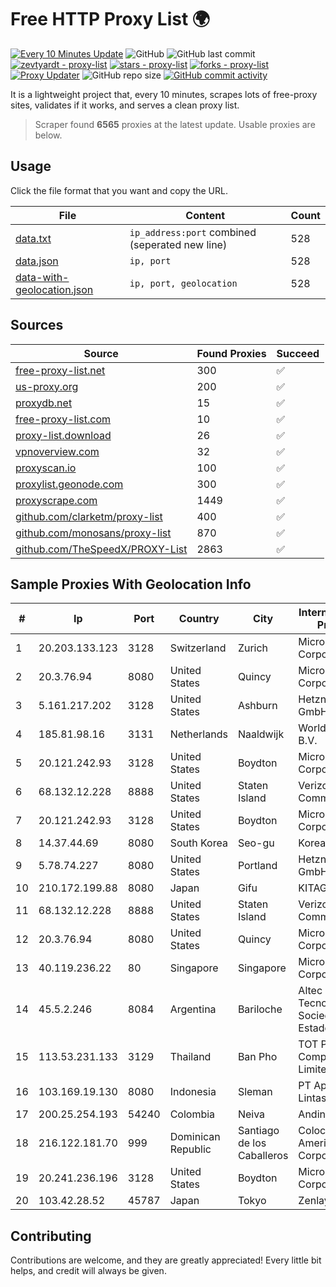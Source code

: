 
# Free HTTP Proxy List 🌍

[![Every 10 Minutes Update](https://github.com/mertguvencli/http-proxy-list/actions/workflows/main.yml/badge.svg?branch=main)](https://github.com/mertguvencli/http-proxy-list/actions/workflows/main.yml)
![GitHub](https://img.shields.io/github/license/mertguvencli/http-proxy-list)
![GitHub last commit](https://img.shields.io/github/last-commit/mertguvencli/http-proxy-list)
[![zevtyardt - proxy-list](https://img.shields.io/static/v1?label=zevtyardt&message=proxy-list&color=blue&logo=github)](https://github.com/zevtyardt/proxy-list "Go to GitHub repo")
[![stars - proxy-list](https://img.shields.io/github/stars/zevtyardt/proxy-list?style=social)](https://github.com/zevtyardt/proxy-list)
[![forks - proxy-list](https://img.shields.io/github/forks/zevtyardt/proxy-list?style=social)](https://github.com/zevtyardt/proxy-list)
[![Proxy Updater](https://github.com/zevtyardt/proxy-list/workflows/Proxy%20Updater/badge.svg)](https://github.com/zevtyardt/proxy-list/actions?query=workflow:"Proxy+Updater")
![GitHub repo size](https://img.shields.io/github/repo-size/zevtyardt/proxy-list)
[![GitHub commit activity](https://img.shields.io/github/commit-activity/m/zevtyardt/proxy-list?logo=commits)](https://github.com/zevtyardt/proxy-list/commits/main)

It is a lightweight project that, every 10 minutes, scrapes lots of free-proxy sites, validates if it works, and serves a clean proxy list.

> Scraper found **6565** proxies at the latest update. Usable proxies are below.

## Usage

Click the file format that you want and copy the URL.

|File|Content|Count|
|----|-------|-----|
|[data.txt](https://raw.githubusercontent.com/mertguvencli/http-proxy-list/main/proxy-list/data.txt)|`ip_address:port` combined (seperated new line)|528|
|[data.json](https://raw.githubusercontent.com/mertguvencli/http-proxy-list/main/proxy-list/data.json)|`ip, port`|528|
|[data-with-geolocation.json](https://raw.githubusercontent.com/mertguvencli/http-proxy-list/main/proxy-list/data-with-geolocation.json)|`ip, port, geolocation`|528|

## Sources

|Source|Found Proxies|Succeed|
|------|-------------|-------|
|[free-proxy-list.net](https://free-proxy-list.net)|300|✅|
|[us-proxy.org](https://www.us-proxy.org)|200|✅|
|[proxydb.net](http://proxydb.net)|15|✅|
|[free-proxy-list.com](https://free-proxy-list.com/?page=&port=&type%5B%5D=http&type%5B%5D=https&up_time=0&search=Search)|10|✅|
|[proxy-list.download](https://www.proxy-list.download/HTTP)|26|✅|
|[vpnoverview.com](https://vpnoverview.com/privacy/anonymous-browsing/free-proxy-servers)|32|✅|
|[proxyscan.io](https://www.proxyscan.io)|100|✅|
|[proxylist.geonode.com](https://proxylist.geonode.com/api/proxy-list?limit=300&page=1&sort_by=lastChecked&sort_type=desc&protocols=http,https)|300|✅|
|[proxyscrape.com](https://api.proxyscrape.com/v2/?request=displayproxies&protocol=http&timeout=10000&country=all&ssl=all&anonymity=all)|1449|✅|
|[github.com/clarketm/proxy-list](https://raw.githubusercontent.com/clarketm/proxy-list/master/proxy-list-raw.txt)|400|✅|
|[github.com/monosans/proxy-list](https://raw.githubusercontent.com/monosans/proxy-list/main/proxies/http.txt)|870|✅|
|[github.com/TheSpeedX/PROXY-List](https://raw.githubusercontent.com/TheSpeedX/PROXY-List/master/http.txt)|2863|✅|


## Sample Proxies With Geolocation Info

|#|Ip|Port|Country|City|Internet Service Provider|
|-|--|----|-------|----|-------------------------|
|1|20.203.133.123|3128|Switzerland|Zurich|Microsoft Corporation|
|2|20.3.76.94|8080|United States|Quincy|Microsoft Corporation|
|3|5.161.217.202|3128|United States|Ashburn|Hetzner Online GmbH|
|4|185.81.98.16|3131|Netherlands|Naaldwijk|WorldStream B.V.|
|5|20.121.242.93|3128|United States|Boydton|Microsoft Corporation|
|6|68.132.12.228|8888|United States|Staten Island|Verizon Communications|
|7|20.121.242.93|3128|United States|Boydton|Microsoft Corporation|
|8|14.37.44.69|8080|South Korea|Seo-gu|Korea Telecom|
|9|5.78.74.227|8080|United States|Portland|Hetzner Online GmbH|
|10|210.172.199.88|8080|Japan|Gifu|KITAGATA|
|11|68.132.12.228|8888|United States|Staten Island|Verizon Communications|
|12|20.3.76.94|8080|United States|Quincy|Microsoft Corporation|
|13|40.119.236.22|80|Singapore|Singapore|Microsoft Corporation|
|14|45.5.2.246|8084|Argentina|Bariloche|Altec S.e. Alta Tecnologia Sociedad Del Estado|
|15|113.53.231.133|3129|Thailand|Ban Pho|TOT Public Company Limited|
|16|103.169.19.130|8080|Indonesia|Sleman|PT Aplikanusa Lintasarta|
|17|200.25.254.193|54240|Colombia|Neiva|Andinet ON Line|
|18|216.122.181.70|999|Dominican Republic|Santiago de los Caballeros|Colocation America Corporation|
|19|20.241.236.196|3128|United States|Boydton|Microsoft Corporation|
|20|103.42.28.52|45787|Japan|Tokyo|Zenlayer Inc|



## Contributing

Contributions are welcome, and they are greatly appreciated! Every
little bit helps, and credit will always be given.

